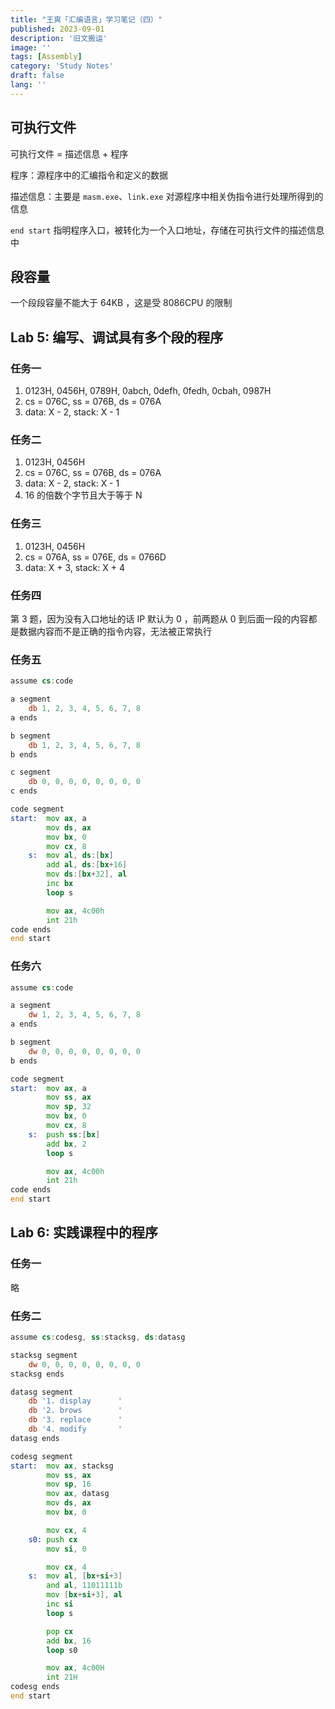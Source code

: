 ```yaml
---
title: "王爽「汇编语言」学习笔记（四）"
published: 2023-09-01
description: '旧文搬运'
image: ''
tags: [Assembly]
category: 'Study Notes'
draft: false 
lang: ''
---
```


## 可执行文件

可执行文件 = 描述信息 + 程序

程序：源程序中的汇编指令和定义的数据

描述信息：主要是 `masm.exe`、`link.exe` 对源程序中相关伪指令进行处理所得到的信息

`end start` 指明程序入口，被转化为一个入口地址，存储在可执行文件的描述信息中

## 段容量

一个段段容量不能大于 64KB ，这是受 8086CPU 的限制

## Lab 5: 编写、调试具有多个段的程序

### 任务一

1. 0123H, 0456H, 0789H, 0abch, 0defh, 0fedh, 0cbah, 0987H
2. cs = 076C, ss = 076B, ds = 076A
3. data: X - 2, stack: X - 1

### 任务二

1. 0123H, 0456H
2. cs = 076C, ss = 076B, ds = 076A
3. data: X - 2, stack: X - 1
4. 16 的倍数个字节且大于等于 N

### 任务三

1. 0123H, 0456H
2. cs = 076A, ss = 076E, ds = 0766D
3. data: X + 3, stack: X + 4

### 任务四

第 3 题，因为没有入口地址的话 IP 默认为 0 ，前两题从 0 到后面一段的内容都是数据内容而不是正确的指令内容，无法被正常执行

### 任务五

```asm
assume cs:code

a segment
	db 1, 2, 3, 4, 5, 6, 7, 8
a ends

b segment
	db 1, 2, 3, 4, 5, 6, 7, 8
b ends

c segment
	db 0, 0, 0, 0, 0, 0, 0, 0
c ends

code segment
start:	mov ax, a
		mov ds, ax
		mov bx, 0
		mov cx, 8
	s:	mov al, ds:[bx]
		add al, ds:[bx+16]
		mov ds:[bx+32], al
		inc bx
		loop s

		mov ax, 4c00h
		int 21h
code ends
end start
```

### 任务六

```asm
assume cs:code

a segment
	dw 1, 2, 3, 4, 5, 6, 7, 8
a ends

b segment
	dw 0, 0, 0, 0, 0, 0, 0, 0
b ends

code segment
start:	mov ax, a
		mov ss, ax
		mov sp, 32
		mov bx, 0
		mov cx, 8
	s:	push ss:[bx]
		add bx, 2
		loop s

		mov ax, 4c00h
		int 21h
code ends
end start
```

## Lab 6: 实践课程中的程序

### 任务一

略

### 任务二

```asm
assume cs:codesg, ss:stacksg, ds:datasg

stacksg segment
	dw 0, 0, 0, 0, 0, 0, 0, 0
stacksg ends

datasg segment
	db '1. display      '
	db '2. brows        '
	db '3. replace      '
	db '4. modify       '
datasg ends

codesg segment
start:	mov ax, stacksg
		mov ss, ax
		mov sp, 16
		mov ax, datasg
		mov ds, ax
		mov bx, 0

		mov cx, 4
	s0:	push cx
		mov si, 0

		mov cx, 4
	s:	mov al, [bx+si+3]
		and al, 11011111b
		mov [bx+si+3], al
		inc si
		loop s

		pop cx
		add bx, 16
		loop s0

		mov ax, 4c00H
		int 21H
codesg ends
end start
```
